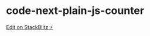 # code-next-plain-js-counter

[Edit on StackBlitz ⚡️](https://stackblitz.com/edit/web-platform-2h7hzv)